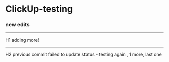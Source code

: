 # ClickUp-testing

### new edits

-----
H1 adding more!

-----
H2 previous commit failed to update status - testing again , 1 more, last one
